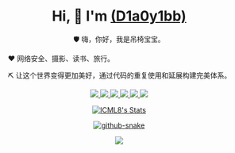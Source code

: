 # <center>Hi, 👋  I'm <a href="https://icml8.github.io/"> (D1a0y1bb)</a></center>

<center>🛡️ 嗨，你好，我是吊椅宝宝。</center>
<p>&emsp;&emsp;❤️ 网络安全、摄影、读书、旅行。</p>
<p>&emsp;&emsp;⛏️ 让这个世界变得更加美好，通过代码的重复使用和延展构建完美体系。</p>


<p align="center">
  <a href="https://github.com/ICML8" class="rich-diff-level-one">
    <span>
      <img src="https://img.shields.io/badge/-HTML5-E34F26?style=flat-square&logo=html5&logoColor=white" />
      <img src="https://img.shields.io/badge/-CSS3-1572B6?style=flat-square&logo=css3" />
      <img src="https://img.shields.io/badge/-JavaScript-oringe?style=flat-square&logo=javascript" />
      <img src="https://img.shields.io/badge/-PHP-blue?style=flat&logo=PHP" />
      <img src="https://img.shields.io/badge/-python-red?style=flat&logo=python " />
      <img src="https://img.shields.io/badge/-Go-white?style=flat&logo=Go " />
    </span>
  </a>
</p>

<p align="center">
  <a href="https://github.com/ICML8" class="rich-diff-level-one">
    <img src="https://github-readme-stats.vercel.app/api?username=ICML8&hide=issues&title_color=333&text_color=777" alt="ICML8's Stats" >
  </a>
</p>

<p align="center">
  <a href="https://github.com/ICML8" class="rich-diff-level-one">
    <picture>
         <source media="(prefers-color-scheme: dark)" srcset="https://cdn.jsdelivr.net/gh/sun0225SUN/sun0225SUN/profile-snake-contrib/github-contribution-grid-snake-dark.svg" />
         <source media="(prefers-color-scheme: light)" srcset="https://cdn.jsdelivr.net/gh/sun0225SUN/sun0225SUN/profile-snake-contrib/github-contribution-grid-snake.svg" />
         <img alt="github-snake" src="https://cdn.jsdelivr.net/gh/sun0225SUN/sun0225SUN/profile-snake-contrib/github-contribution-grid-snake-dark.svg" />
    </picture>
  </a>
</p>

<p align="center">
  <a href="https://github.com/ICML8" class="rich-diff-level-one">
    <img src="https://cdn.jsdelivr.net/gh/sun0225SUN/sun0225SUN/assets/images/icon.png" />
  </a>
</p>



